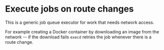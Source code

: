 Execute jobs on route changes
=============================

This is a generic job queue executor for work that needs network access.

For example creating a Docker container by downloading an image from the
network -- if the download fails `execd` retries the job whenever there
is a route change.

